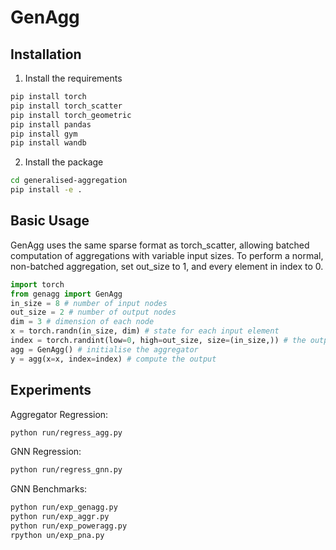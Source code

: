 # GenAgg

## Installation
1. Install the requirements
```bash
pip install torch
pip install torch_scatter
pip install torch_geometric
pip install pandas
pip install gym
pip install wandb
```
2. Install the package
```bash
cd generalised-aggregation
pip install -e .
```

## Basic Usage
GenAgg uses the same sparse format as torch_scatter, allowing batched computation of aggregations with variable input sizes. To perform a normal, non-batched aggregation, set out_size to 1, and every element in index to 0.
```python
import torch
from genagg import GenAgg
in_size = 8 # number of input nodes
out_size = 2 # number of output nodes
dim = 3 # dimension of each node
x = torch.randn(in_size, dim) # state for each input element
index = torch.randint(low=0, high=out_size, size=(in_size,)) # the output node for each input node to aggregate into
agg = GenAgg() # initialise the aggregator
y = agg(x=x, index=index) # compute the output
```

## Experiments
Aggregator Regression:
```bash
python run/regress_agg.py
```
GNN Regression:
```bash
python run/regress_gnn.py
```
GNN Benchmarks:
```bash
python run/exp_genagg.py
python run/exp_aggr.py
python run/exp_poweragg.py
rpython un/exp_pna.py
```

